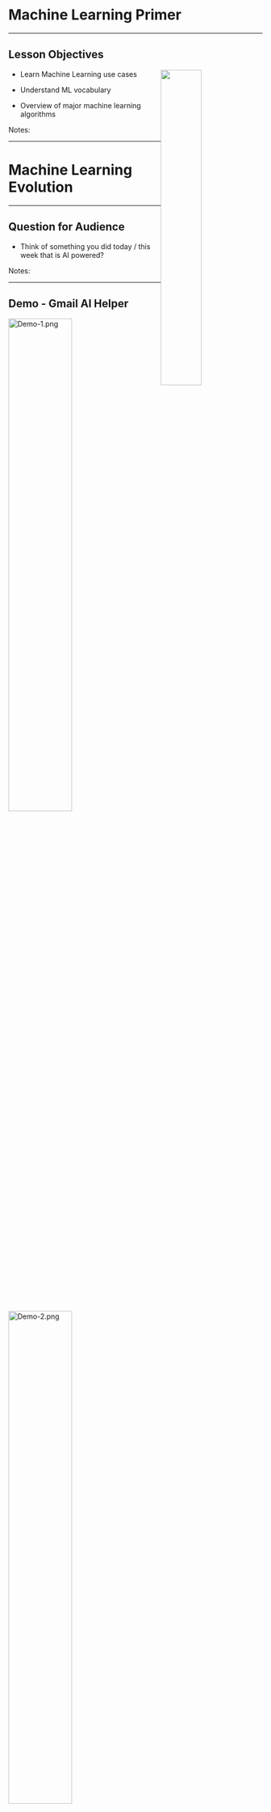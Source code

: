 # Machine Learning Primer

---


## Lesson Objectives

<img src="../../assets/images/generic/3rd-party/terminator-2.png" style="width:40%;float:right;"><!-- {"left" : 9.35, "top" : 2.29, "height" : 5.79, "width" : 7.71} -->


 * Learn Machine Learning use cases

 * Understand ML vocabulary

 * Overview of major machine learning algorithms

Notes:




---

# Machine Learning Evolution

---

## Question for Audience

 * Think of something you did today / this week that is AI powered?

Notes:

---
## Demo - Gmail AI Helper

<img src="../../assets/images/deep-learning/3rd-party/Demo-1.png" alt="Demo-1.png" style="width:50%;"/><!-- {"left" : 1.34, "top" : 2.58, "height" : 4.15, "width" : 14.82} -->

<img src="../../assets/images/deep-learning/3rd-party/Demo-2.png" alt="Demo-2.png" style="width:50%;"/><!-- {"left" : 3.18, "top" : 6.35, "height" : 4.77, "width" : 11.14} -->




Notes:


---

## Why Machine Learning Matters?

<img src="../../assets/images/deep-learning/3rd-party/video-ml-basics-google.png" alt="video-ml-basics-google.png" style="width:60%;"/><!-- {"left" : 2.94, "top" : 2.24, "height" : 6.05, "width" : 11.62} -->


[Link](https://www.youtube.com/watch?v=HcqpanDadyQ)

Notes:

https://www.youtube.com/watch?v=HcqpanDadyQ

---

## Hype Cycle

 * **Question for the class:**  
   - Where do you think AI is in this cycle? :-)

<img src="../../assets/images/deep-learning/Gartner-Hype-Cycle.png" alt="Gartner-Hype-Cycle.png" style="background:white;width:55%;"/><!-- {"left" : 3.5, "top" : 4.2, "height" : 6.82, "width" : 10.51} -->


Notes:
- https://en.wikipedia.org/wiki/Hype_cycle

---

## What is Machine Learning

<img src="../../assets/images/people/Arthur-Samuel.png" alt="Arthur-Samuel.png" style="width:20%;float:right;"/><!-- {"left" : 13.28, "top" : 2.27, "height" : 5.32, "width" : 3.77} -->

* **"The field of study that gives computers the ability to learn without being explicitly programmed."**  
 -- Arthur Samuel

* Example: Self-driving cars
    - Historical approach:  
    Write a massive program to instruct the car to handle all possible scenarios encountered while driving
        - This is immensely difficult

    - AI approach:  
        - Let AI learn by observing the scenery and your  reactions
        - Once it learnt enough, let the AI predict the next reaction for a scenary



Notes:


---

## Spam Detection - Traditional (Rule Based) Approach

* Here is an example of spam detection rule engine

* The rules are coded by developers

* There could be 100s of 1000s of rules!

```java

if (email.from_ip.one_of("ip1", "ip2", "ip3")) {
  result = "no-spam"
}
else if ( email.text.contains ("free loans", "cheap degrees"))
{
  result = "spam"
}

```
<!-- {"left" : 0.85, "top" : 4.22, "height" : 2.84, "width" : 14.72} -->

Notes:




---

## Spam Detection - AI Approach


 * Show the algorithm with spam and non-spam emails

 * Algorithm 'learns' which attributes are indicative of spam

 * Then algorithm predicts spam/no-spam on new email

<img src="../../assets/images/machine-learning/rules-vs-AI-1.png" alt="AI-Approach.png" style="width:55%;"/><!-- {"left" : 2.93, "top" : 5.19, "height" : 5.82, "width" : 11.65} -->


Notes:


---

## How is AI Different from Rule Based Systems

 * Rule based systems are static
    - They are programmed in
    - They don't learn from data

 * AI can learn from data
     - It gets better every day with more data it sees

<img src="../../assets/images/machine-learning/ML-vs-Rule-Based-Systems-2.png" alt="Rule-Based-Systems.png" style="width:55%;"/><!-- {"left" : 2.19, "top" : 5.89, "height" : 4.94, "width" : 13.11} -->


Notes:

---

## Machine Learning Use Cases

|       Finance       |         Healthcare        |        Retail       |        Manufacturing       |    Network & Security    |
|:-------------------:|:-------------------------:|:-------------------:|:--------------------------:|:------------------------:|
| Fraud Detection     | Diagnosis                 | Recommendations     | Identify defects           | Identify security breach |
| Algorithmic trading | Patient care              | Customer retentions | Fully automated assemblies | Facial recognition       |
| Credit Approvals    | Treatment recommendations |                     |                            |                          &nbsp;|

<!-- {"left" : 0.31, "top" : 3.01, "height" : 1, "width" : 16.93, "columnwidth" : [3.17, 3.61, 3.19, 3.33, 3.64]} -->

---

# A Brief History of AI

[AI-brief-history.md](AI-brief-history.md)

---

## AI Vocabulary

[AI-vocabulary.md](AI-vocabulary.md)

---

# Machine Learning vs. Deep Learning

[ML-vs-DL.md](ML-vs-DL.md)



---

## AI Software Eco System

|             | Machine Learning                        | Deep Learning                            |
|-------------|-----------------------------------------|------------------------------------------|
| Java        | - Weka <br/>- Mahout                    | - DeepLearning4J                         |
| Python      | - SciKit <br/>- (Numpy, Pandas)         | - Tensorflow <br/>- Theano <br/>- Caffe  |
| R           | - Many libraries                        | - Deepnet <br/>- Darch                   |
| Distributed | - H20 <br/>- Spark                      | - H20 <br/>- Spark                       |
| Cloud       | - AWS <br/>- Azure  <br/>- Google Cloud | - AWS  <br/>- Azure  <br/>- Google Cloud |

<!-- {"left" : 0.39, "top" : 2.54, "height" : 1, "width" : 16.72, "columnwidth" : [5.57, 5.57, 5.57]} -->


Notes:




---


## Machine Learning and Big Data

 * Until recently most of the machine learning is done on "single computer" (with lots of memory-100s of GBs)

 * Most R/Python/Java libraries are "single node based"

 * Now Big Data tools make it possible to run machine learning algorithms at massive scale-distributed across a cluster


<img src="../../assets/images/deep-learning/DL-cluster.png" style="width:70%;"><!-- {"left" : 2.67, "top" : 5.81, "height" : 5.16, "width" : 12.15} -->

Notes:


---

## Machine Learning vs. Big Data

| Traditional ML                                 | ML on Big Data                               |
|------------------------------------------------|----------------------------------------------|
| All (or most) data fits into single machine    | Data is distributed across multiple machines |
| Data almost / always in memory                 | Memory is scarce                             |
| Optimized for heavy iterative computes         | Optimized for single pass computes           |
| Maintains state between stages                 | stateless                                    |
| CPU bound                                      | IO bound (disk / network).                   |
| GPU (Graphical Processing Unit) seldom engaged | GPUs are utilized increasingly               |            |

<!-- {"left" : 1.69, "top" : 2.85, "height" : 1, "width" : 14.11} -->



Notes:




---

## Tools for Scalable Machine Learning

<img src="../../assets/images/logos/spark-logo-1.png" style="width:20%;float:right;"><!-- {"left" : 12.75, "top" : 1.89, "height" : 2.3, "width" : 4.31} -->

 *  **Spark ML**
     - Runs on top of popular Spark framework
     - Massively scalable
     - Can use memory (caching) effectively for iterative algorithms
     - Language support: Scala, Java, Python, R

 *  **Cloud Vendors**
     - Ready to go algorithms
     - Visualization tools
     - Wizards to guide
     - Virtually 'unlimited' scale
     - [Amazon Machine Learning](https://aws.amazon.com/machine-learning/), Azure Machine Learning,  Google ML


 <img src="../../assets/images/logos/aws-logo-2.png"  style="width:25%;"/> &nbsp; <!-- {"left" : 1.68, "top" : 9.6, "height" : 1.23, "width" : 5.35} --> <img src="../../assets/images/logos/azure-logo-1.png"  style="width:25%;"/> &nbsp; <!-- {"left" : 7.18, "top" : 9.64, "height" : 1.14, "width" : 3.96} --> <img src="../../assets/images/logos/google-cloud-logo-2.png"  style="width:25%;"/> &nbsp; <!-- {"left" : 11.32, "top" : 9.71, "height" : 1.01, "width" : 4.5} -->




Notes:

* http://www.kdnuggets.com/2016/04/top-15-frameworks-machine-learning-experts.html
* http://www.infoworld.com/article/2853707/machine-learning/11-open-source-tools-machine-learning.html
* https://aws.amazon.com/machine-learning/


---


## Tools for Scalable Deep Learning

<img src="../../assets/images/logos/tensorflow-logo-1.png" style="width:20%;float:right;"/><!-- {"left" : 13.87, "top" : 1.89, "height" : 2.9, "width" : 3.4} -->

 *  **`TensorFlow`**
     - Based on "data flow graphs"
     - "Tensor" = batches of data
     - Language support: Python, C++
     - Run time: CPU, GPU

<br  clear="all"/>

<img src="../../assets/images/logos/bigdl-logo-1.png" style="width:25%;float:right;"/><!-- {"left" : 13.79, "top" : 6.37, "height" : 1.63, "width" : 3.55} -->

 *  **`Intel BigDL`**  

     - Deep learning library
     - Built on Apache Spark
     - Language support: Python, Scala


Notes:

* https://www.tensorflow.org/



---

# Machine Learning Algorithms

[ML-Algorithms.md](ML-Algorithms.md)

---
# ML Use Cases

[ML-Use-Cases.md](ML-Use-Cases.md)

---

## Review and Q&A

<img src="../../assets/images/icons/q-and-a-1.png" style="width:20%;float:right;" /><!-- {"left" : 12.68, "top" : 1.89, "height" : 2.88, "width" : 3.89} -->


- Let's go over what we have covered so far

- Any questions?

<img src="../../assets/images/icons/quiz-icon.png" style="width:40%;" /><!-- {"left" : 4.45, "top" : 4.71, "height" : 5.46, "width" : 8.18} -->

---

## Review Questions


 * What is Machine Learning and how is it different from regular programming?

 * Name a few of Machine Learning use cases

 * How does Big Data help Machine Learning?

 * What is supervised learning? Unsupervised learning?

Notes:




---

## Further Reading

- See __ML-Resources__ handout
